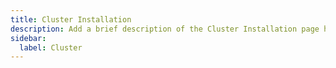 ```yaml
---
title: Cluster Installation
description: Add a brief description of the Cluster Installation page here
sidebar:
  label: Cluster
---
```

